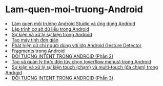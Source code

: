 # Lam-quen-moi-truong-Android
<li><a href="https://github.com/taochangbang123/hellowword"> Làm quen  môi trường Android Studio và ứng dụng Android </a></li>

<li><a href="https://github.com/taochangbang123/SQLiteDemoApplicationActivity1"> Lập trình cơ sở dữ liệu trong Android </a></li>

<li><a href="https://github.com/taochangbang123/baitapthietlaptt"> Sự kiện và xử lý sự kiện trong Android  </a></li>

<li><a href="https://github.com/taochangbang123/bangtinh">  Tạo máy tính đơn giản  </a></li>
  
  <li><a href="https://github.com/taochangbang123/CommonGesturesActivity"> Phát hiện cử chỉ người dùng với lớp Android Gesture Detector </a></li>
  
  <li><a href="https://github.com/taochangbang123/FragmentExample">  Fragments trong Android </a></li>
  
  <li><a href="https://github.com/taochangbang123/ImplicitIntentActivity"> ĐỐI TƯỢNG INTENT TRONG ANDROID (Phần 2) </a></li>
  
  <li><a href="https://github.com/taochangbang123/MenuExampleActivity"> Tạo và quản lý thực đơn tùy chọn (overflow menus) trong Android </a></li>
  
  <li><a href="https://github.com/taochangbang123/MotionEventActvity"> Sự kiện và xử lý sự kiện touch (chạm) và multi-touch (đa chạm) trong Android </a></li>
  
  <li><a href="https://github.com/taochangbang123/SendBroadcastActivity"> ĐỐI TƯỢNG INTENT TRONG ANDROID (Phần 3) </a></li>
  
  
